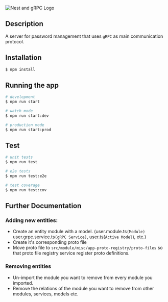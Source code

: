 <p>
  <img src="https://miro.medium.com/max/1130/1*xBW6mryj24q6KYjboM0TZA.png" alt="Nest and gRPC Logo" />
</p>

## Description

A server for password management that uses `gRPC` as main communication protocol.

## Installation

```bash
$ npm install
```

## Running the app

```bash
# development
$ npm run start

# watch mode
$ npm run start:dev

# production mode
$ npm run start:prod
```

## Test

```bash
# unit tests
$ npm run test

# e2e tests
$ npm run test:e2e

# test coverage
$ npm run test:cov
```

## Further Documentation

### Adding new entities:
- Create an entity module with a model. (user.module.ts`(Module)` user.grpc.service.ts`(gRPC Service)`, user.ts(`Active Model`), etc.)
- Create it's corresponding proto file
- Move proto file to `src/module/misc/app-proto-registry/proto-files` so that proto file registry service register proto definitions.

### Removing entities
- Un-import the module you want to remove from every module you imported.
- Remove the relations of the module you want to remove from other modules, services, models etc.